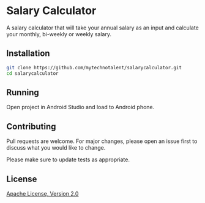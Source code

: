 # Salary Calculator
A salary calculator that will take your annual salary as an input and calculate your monthly, bi-weekly or weekly salary. 

## Installation
```bash
git clone https://github.com/mytechnotalent/salarycalculator.git
cd salarycalculator
```

## Running

Open project in Android Studio and load to Android phone.

## Contributing

Pull requests are welcome. For major changes, please open an issue first to discuss what you would like to change.

Please make sure to update tests as appropriate.

## License
[Apache License, Version 2.0](https://www.apache.org/licenses/LICENSE-2.0/)
